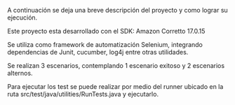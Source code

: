 A continuación se deja una breve descripción del proyecto y como lograr su ejecución.

Este proyecto esta desarrollado con el SDK: Amazon Corretto 17.0.15

Se utiliza como framework de automatización Selenium, integrando dependencias de Junit, cucumber, log4j entre otras utilidades.

Se realizan 3 escenarios, contemplando 1 escenario exitoso y 2 escenarios alternos.

Para ejecutar los test se puede realizar por medio del runner ubicado en la ruta src/test/java/utilities/RunTests.java y ejecutarlo.


